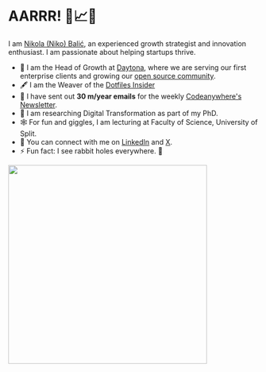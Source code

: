 # AARRR! 🦜📈👋

<!--
**nkkko/nkkko** is a ✨ _special_ ✨ repository because its `README.md` (this file) appears on your GitHub profile.
-->

I am [Nikola (Niko) Balić](https://nkkko.github.io/), an experienced growth strategist and innovation enthusiast. I am passionate about helping startups thrive.

* 🔭 I am the Head of Growth at [Daytona](https://www.daytona.io/), where we are serving our first enterprise clients and growing our [open source community](https://github.com/daytonaio/daytona).
* 🖋️ I am the Weaver of the [Dotfiles Insider](https://www.daytona.io/dotfiles/)
* 💌 I have sent out **30 m/year emails** for the weekly [Codeanywhere's Newsletter](https://blog.codeanywhere.com/resubscribe/).
* 🌱 I am researching Digital Transformation as part of my PhD.
* 🕸️ For fun and giggles, I am lecturing at Faculty of Science, University of Split.
* 💬 You can connect with me on [LinkedIn](https://www.linkedin.com/in/nikolabalic) and [X](https://www.x.com/nibalic).
* ⚡ Fun fact: I see rabbit holes everywhere. 🐇

<p>
  <img src="https://api.vaunt.dev/v1/github/entities/nkkko/achievements?format=svg&limit=3" width="400" />
</p>
